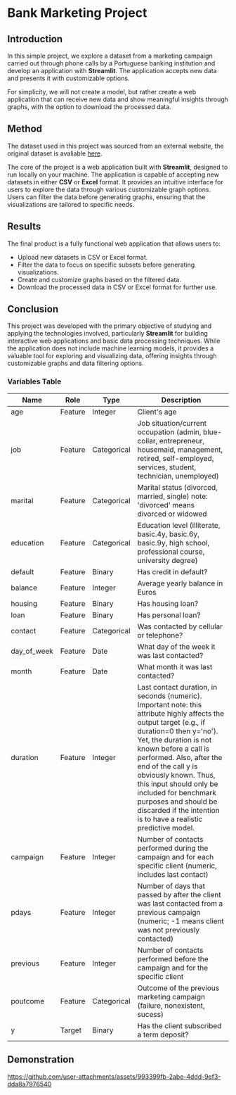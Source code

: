 # Bank Marketing Project

## Introduction
In this simple project, we explore a dataset from a marketing campaign carried out through phone calls by a Portuguese banking institution and develop an application with **Streamlit**. The application accepts new data and presents it with customizable options.

For simplicity, we will not create a model, but rather create a web application that can receive new data and show meaningful insights through graphs, with the option to download the processed data.

## Method
The dataset used in this project was sourced from an external website, the original dataset is avaliable <a href="https://archive.ics.uci.edu/dataset/222/bank+marketing">here</a>.

The core of the project is a web application built with **Streamlit**, designed to run locally on your machine. The application is capable of accepting new datasets in either **CSV** or **Excel** format. It provides an intuitive interface for users to explore the data through various customizable graph options. Users can filter the data before generating graphs, ensuring that the visualizations are tailored to specific needs.

## Results
The final product is a fully functional web application that allows users to:

- Upload new datasets in CSV or Excel format.
- Filter the data to focus on specific subsets before generating visualizations.
- Create and customize graphs based on the filtered data.
- Download the processed data in CSV or Excel format for further use.

## Conclusion
This project was developed with the primary objective of studying and applying the technologies involved, particularly **Streamlit** for building interactive web applications and basic data processing techniques. While the application does not include machine learning models, it provides a valuable tool for exploring and visualizing data, offering insights through customizable graphs and data filtering options.

### Variables Table

| Name        | Role    | Type        | Description                                                                                                                                                                                                                                                                                                                                                                                                        | 
|-------------|---------|-------------|--------------------------------------------------------------------------------------------------------------------------------------------------------------------------------------------------------------------------------------------------------------------------------------------------------------------------------------------------------------------------------------------------------------------|
| age         | Feature | Integer     | Client's age                                                                                                                                                                                                                                                                                                                                                                                                       |
| job         | Feature | Categorical | Job situation/current occupation (admin, blue-collar, entrepreneur, housemaid, management, retired, self-employed, services, student, technician, unemployed)                                                                                                                                                                                                                                                      |     
| marital     | Feature | Categorical | Marital status (divorced, married, single) note: 'divorced' means divorced or widowed                                                                                                                                                                                                                                                                                                                              |
| education   | Feature | Categorical | Education level (illiterate, basic.4y, basic.6y, basic.9y, high school, professional course, university degree)                                                                                                                                                                                                                                                                                                    |    
| default     | Feature | Binary      | Has credit in default?                                                                                                                                                                                                                                                                                                                                                                                             |      
| balance     | Feature | Integer     | Average yearly balance in Euros                                                                                                                                                                                                                                                                                                                                                                                    |
| housing     | Feature | Binary      | Has housing loan?                                                                                                                                                                                                                                                                                                                                                                                                  |     
| loan        | Feature | Binary      | Has personal loan?                                                                                                                                                                                                                                                                                                                                                                                                 |      
| contact     | Feature | Categorical | Was contacted by cellular or telephone?                                                                                                                                                                                                                                                                                                                                                                            |       |                |
| day_of_week | Feature | Date        | What day of the week it was last contacted?                                                                                                                                                                                                                                                                                                                                                                        |       |                |
| month       | Feature | Date        | What month it was last contacted?                                                                                                                                                                                                                                                                                                                                                                                  |       |                |
| duration    | Feature | Integer     | Last contact duration, in seconds (numeric). Important note: this attribute highly affects the output target (e.g., if duration=0 then y='no'). Yet, the duration is not known before a call is performed. Also, after the end of the call y is obviously known. Thus, this input should only be included for benchmark purposes and should be discarded if the intention is to have a realistic predictive model. |       |                |
| campaign    | Feature | Integer     | Number of contacts performed during the campaign and for each specific client (numeric, includes last contact)                                                                                                                                                                                                                                                                                                     |       |                |
| pdays       | Feature | Integer     | Number of days that passed by after the client was last contacted from a previous campaign (numeric; -1 means client was not previously contacted)                                                                                                                                                                                                                                                                 |       |                |
| previous    | Feature | Integer     | Number of contacts performed before the campaign and for the specific client                                                                                                                                                                                                                                                                                                                                       |       |                |
| poutcome    | Feature | Categorical | Outcome of the previous marketing campaign (failure, nonexistent, sucess)                                                                                                                                                                                                                                                                                                                                          |       |                |
| y           | Target  | Binary      | Has the client subscribed a term deposit?                                                                                                                                                                                                                                                                                                                                                                          |       |                |


## Demonstration

https://github.com/user-attachments/assets/993399fb-2abe-4ddd-9ef3-dda8a7976540

